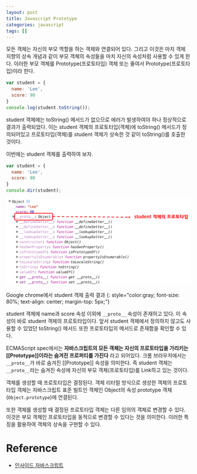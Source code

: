 ```yaml
---
layout: post
title: Javascript Prototype
categories: javascript
tags: []
---
```


모든 객체는 자신의 부모 역할을 하는 객체와 연결되어 있다. 그리고 이것은 마치 객체 지향의 상속 개념과 같이 부모 객체의 속성들을 마치 자신의 속성처럼 사용할 수 있게 한다. 이러한 부모 객체를 Prototype(프로토타입) 객체 또는 줄여서 Prototype(프로토타입)이라 한다.

```javascript
var student = {
  name: 'Lee',
  score: 90
}
console.log(student.toString());
```

student 객체에는 toString() 메서드가 없으므로 에러가 발생하여야 하나 정상적으로 결과가 출력되었다. 이는 student 객체의 프로토타입(객체)에 toString() 메서드가 정의되어있고 프로토타입(객체)를 student 객체가 상속한 것 같이 toString()를 호출한 것이다.

이번에는 student 객체를 출력하여 보자.

```javascript
var student = {
  name: 'Lee',
  score: 90
}
console.dir(student);
```

![Google chrome에서 student 객체 출력 결과](/img/printout_student_obj_from_chrome.png)

Google chrome에서 student 객체 출력 결과
{: style="color:gray; font-size: 80%; text-align: center; margin-top: 5px;"}

student 객체에 name과 score 속성 이외에 `__proto__` 속성이 존재하고 있다. 이 속성이 바로 student 객체의 프로토타입이다. 앞서 student 객체에서 정의하지 않고도 사용할 수 있었던 toString() 메서드 또한 프로토타입의 메서드로 존재함을 확인할 수 있다.

ECMAScript spec에서는 **자바스크립트의 모든 객체는 자신의 프로토타입을 가리키는 [[Prototype]]이라는 숨겨진 프로퍼티를 가진다** 라고 되어있다. 크롬 브라우저에서는 `__proto__`가 바로 숨겨진 [[Prototype]] 속성을 의미한다. 즉 student 객체는 `__proto__`라는 숨겨진 속성에 자신의 부모 객체(프로토타입)를 Link하고 있는 것이다.

객체를 생성할 때 프로토타입은 결정된다. 객체 리터럴 방식으로 생성한 객체의 프로토타입 객체는 자바스크립트 표준 빌트인 객체인 Object의 속성 prototype 객체 (`Object.prototype`)에 연결된다.

또한 객체를 생성할 때 결정된 프로토타입 객체는 다른 임의의 객체로 변경할 수 있다. 이것은 부모 객체인 프로토타입을 동적으로 변경할 수 있다는 것을 의미한다. 이러한 특징을 활용하여 객체의 상속을 구현할 수 있다.


# Reference

* [인사이드 자바스크립트](http://www.hanbit.co.kr/book/look.html?isbn=978-89-6848-065-2)
